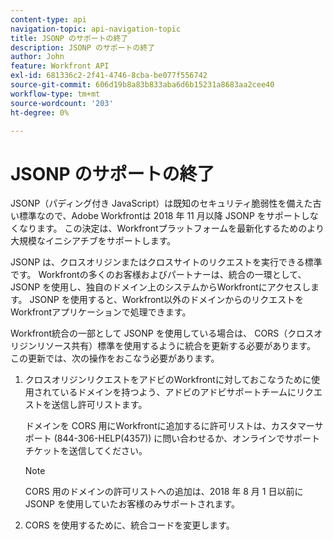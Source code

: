 ```yaml
---
content-type: api
navigation-topic: api-navigation-topic
title: JSONP のサポートの終了
description: JSONP のサポートの終了
author: John
feature: Workfront API
exl-id: 681336c2-2f41-4746-8cba-be077f556742
source-git-commit: 606d19b8a83b833aba6d6b15231a8683aa2cee40
workflow-type: tm+mt
source-wordcount: '203'
ht-degree: 0%

---
```


# JSONP のサポートの終了

JSONP（パディング付き JavaScript）は既知のセキュリティ脆弱性を備えた古い標準なので、Adobe Workfrontは 2018 年 11 月以降 JSONP をサポートしなくなります。 この決定は、Workfrontプラットフォームを最新化するためのより大規模なイニシアチブをサポートします。

JSONP は、クロスオリジンまたはクロスサイトのリクエストを実行できる標準です。 Workfrontの多くのお客様およびパートナーは、統合の一環として、JSONP を使用し、独自のドメイン上のシステムからWorkfrontにアクセスします。 JSONP を使用すると、Workfront以外のドメインからのリクエストをWorkfrontアプリケーションで処理できます。

Workfront統合の一部として JSONP を使用している場合は、 CORS（クロスオリジンリソース共有）標準を使用するように統合を更新する必要があります。 この更新では、次の操作をおこなう必要があります。

1. クロスオリジンリクエストをアドビのWorkfrontに対しておこなうために使用されているドメインを持つよう、アドビのアドビサポートチームにリクエストを送信し許可リストます。

   ドメインを CORS 用にWorkfrontに追加するに許可リストは、カスタマーサポート (844-306-HELP(4357)) に問い合わせるか、オンラインでサポートチケットを送信してください。

   >[!NOTE]
   >
   >CORS 用のドメインの許可リストへの追加は、2018 年 8 月 1 日以前に JSONP を使用していたお客様のみサポートされます。


1. CORS を使用するために、統合コードを変更します。
